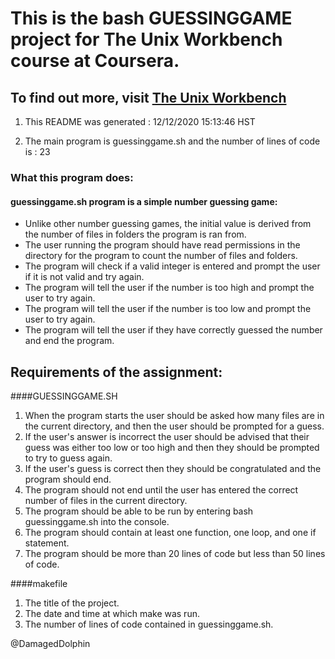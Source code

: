 # This is the bash GUESSINGGAME project for The Unix Workbench course at Coursera.

## To find out more, visit [The Unix Workbench](https://www.coursera.org/learn/unix)

1. This README was generated :
12/12/2020 15:13:46 HST

2. The main program is guessinggame.sh and the number of lines of code is :
23

### What this program does:

#### guessinggame.sh program is a simple number guessing game:
- Unlike other number guessing games, the initial value is derived from the number of files in folders the program is ran from.
- The user running the program should have read permissions in the directory for the program to count the number of files and folders.
- The program will check if a valid integer is entered and prompt the user if it is not valid and try again.
- The program will tell the user if the number is too high and prompt the user to try again.
- The program will tell the user if the number is too low and prompt the user to try again.
- The program will tell the user if they have correctly guessed the number and end the program.



## Requirements of the assignment:

####GUESSINGGAME.SH
1. When the program starts the user should be asked how many files are in the current directory, and then the user should be prompted for a guess.
2. If the user's answer is incorrect the user should be advised that their guess was either too low or too high and then they should be prompted to try to guess again.
3. If the user's guess is correct then they should be congratulated and the program should end.
4. The program should not end until the user has entered the correct number of files in the current directory.
5. The program should be able to be run by entering bash guessinggame.sh into the console.
6. The program should contain at least one function, one loop, and one if statement.
7. The program should be more than 20 lines of code but less than 50 lines of code.

####makefile
1. The title of the project.
2. The date and time at which make was run.
3. The number of lines of code contained in guessinggame.sh.

@DamagedDolphin
